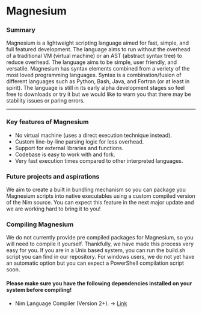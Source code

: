 # Magnesium

### Summary
Magnesium is a lightweight scripting language aimed for fast, simple, and full featured development. The language aims to run without the overhead of a traditional VM (virtual machine) or an AST (abstract syntax tree) to reduce overhead. The language aims to be simple, user friendly, and versatile. Magnesium has syntax elements combined from a veriety of the most loved programming languages. Syntax is a combination/fusion of different languages such as Python, Bash, Java, and Fortran (or at least in spirit). The language is still in its early alpha development stages so feel free to downloads or try it but we would like to warn you that there may be stability issues or paring errors.

______

### Key features of Magnesium

- No virtual machine (uses a direct execution technique instead).
- Custom line-by-line parsing logic for less overhead.
- Support for external libraries and functions.
- Codebase is easy to work with and fork.
- Very fast execution times compared to other interpreted languages.

### Future projects and aspirations

We aim to create a built in bundling mechanism so you can package you Magnesium scripts into native executables using a custom compiled version of the Nim source. You can expect this feature in the next major update and we are working hard to bring it to you!

### Compiling Magnesium

We do not currently provide pre compiled packages for Magnesium, so you will need to compile it yourself. Thankfully, we have made this process very easy for you. If you are in a Unix based system, you can run the build.sh script you can find in our repository. For windows users, we do not yet have an automatic option but you can expect a PowerShell compilation script soon.

#### Please make sure you have the following dependencies installed on your system before compiling!

- Nim Language Compiler (Version 2+). -> [Link](https://nim-lang.org)